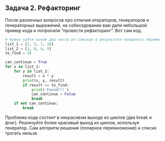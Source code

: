 ## Задача 2. Рефакторинг
После различных вопросов про отличия итераторов, генераторов и генераторных выражений, на собеседовании вам дали небольшой пример кода и попросили “провести рефакторинг”. Вот сам код.

````python
# Нужно найти какие два числа из списков в результате попарного перемножения дадут число 56
list_1 = [2, 5, 7, 10]
list_2 = [3, 8, 4, 9]
to_find = 56

can_continue = True
for x in list_1:
    for y in list_2:
        result = x * y
        print(x, y, result)
        if result == to_find:
            print('Found!!!')
            can_continue = False
            break
    if not can_continue:
        break
````
Проблема кода состоит в некрасивом выходе из циклов (два break и флаг). Реализуйте более красивый выход из циклов, используя генератор. Сам алгоритм решения (попарное перемножение) и списки трогать нельзя.



